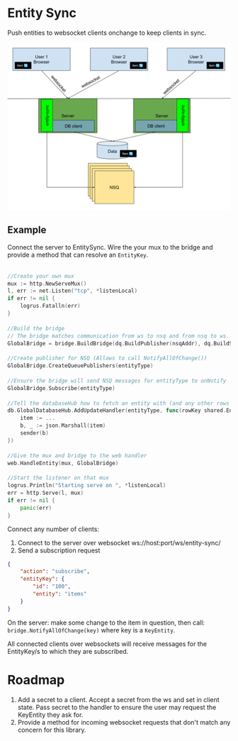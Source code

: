 # Entity Sync



Push entities to websocket clients onchange to keep clients in sync.

<img src="docs/diagram-v2.svg">


## Example

Connect the server to EntitySync. Wire the your mux to the bridge and provide a method that can resolve an `EntityKey`.
```go

//Create your own mux
mux := http.NewServeMux()
l, err := net.Listen("tcp", *listenLocal)
if err != nil {
    logrus.Fatalln(err)
}

//Build the bridge
// The bridge matches communication from ws to nsq and from nsq to ws. It also calls on the db to resolve entityKey
GlobalBridge = bridge.BuildBridge(dq.BuildPublisher(nsqAddr), dq.BuildSubscriber(nsqAddr), db.GlobalDatabaseHub.ProcessUpdateHandler)

//Create publisher for NSQ (Allows to call NotifyAllOfChange())
GlobalBridge.CreateQueuePublishers(entityType)

//Ensure the bridge will send NSQ messages for entityType to onNotify
GlobalBridge.Subscribe(entityType)

//Tell the databaseHub how to fetch an entity with (and any other rows related to) rowKey
db.GlobalDatabaseHub.AddUpdateHandler(entityType, func(rowKey shared.EntityKey, sender shared.ByteHandler) {
    item := ...
    b, _ := json.Marshall(item)
    sender(b)
})

//Give the mux and bridge to the web handler
web.HandleEntity(mux, GlobalBridge)

//Start the listener on that mux
logrus.Println("Starting serve on ", *listenLocal)
err = http.Serve(l, mux)
if err != nil {
    panic(err)
}

```

Connect any number of clients:
1. Connect to the server over websocket ws://host:port/ws/entity-sync/
2. Send a subscription request
 
```json
{
    "action": "subscribe",
    "entityKey": {
        "id": "100",
        "entity": "items"
    }
}
```

On the server: make some change to the item in question, then call:
`bridge.NotifyAllOfChange(key)` where key is a `KeyEntity`.

All connected clients over websockets will receive messages for the EntityKey/s to which they are subscribed.


# Roadmap

1. Add a secret to a client. Accept a secret from the ws and set in client state. Pass secret to the handler to ensure the user may request the KeyEntity they ask for.
2. Provide a method for incoming websocket requests that don't match any concern for this library.
